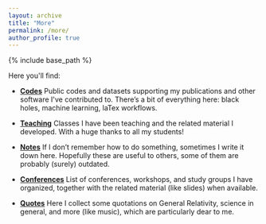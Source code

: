 ```yaml
---
layout: archive
title: "More"
permalink: /more/
author_profile: true
---
```


{% include base_path %}


Here you'll find:

- **[Codes](/codes/)**
Public codes and datasets supporting my publications and other software I've contributed to. There’s a bit of everything here: black holes, machine learning, laTex workflows.

- **[Teaching](/teaching/)**
Classes I have been teaching and the related material I developed. With a huge thanks to all my students!

- **[Notes](/notes/)**
If I don’t remember how to do something, sometimes I write it down here. Hopefully these are useful to others, some of them are probably (surely) outdated.

- **[Conferences](/conferences/)**
List of conferences, workshops, and study groups I have organized, together with the related material (like slides) when available.

- **[Quotes](/quotes/)**
Here I collect some quotations on General Relativity, science in general, and more (like music), which are particularly dear to me.